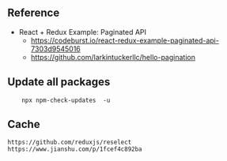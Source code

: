 ## Reference
- React + Redux Example: Paginated API
    - https://codeburst.io/react-redux-example-paginated-api-7303d9545016
    - https://github.com/larkintuckerllc/hello-pagination



## Update all packages
```
    npx npm-check-updates  -u
```
## Cache
    https://github.com/reduxjs/reselect
    https://www.jianshu.com/p/1fcef4c892ba


